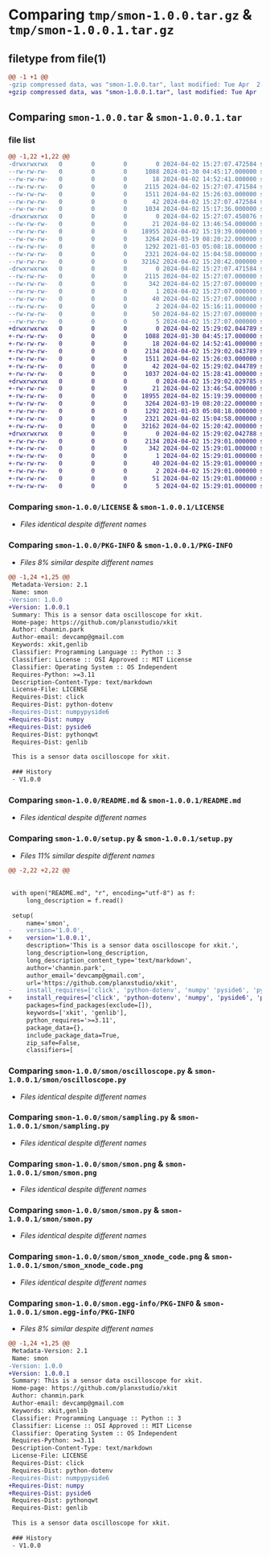 # Comparing `tmp/smon-1.0.0.tar.gz` & `tmp/smon-1.0.0.1.tar.gz`

## filetype from file(1)

```diff
@@ -1 +1 @@
-gzip compressed data, was "smon-1.0.0.tar", last modified: Tue Apr  2 15:27:07 2024, max compression
+gzip compressed data, was "smon-1.0.0.1.tar", last modified: Tue Apr  2 15:29:02 2024, max compression
```

## Comparing `smon-1.0.0.tar` & `smon-1.0.0.1.tar`

### file list

```diff
@@ -1,22 +1,22 @@
-drwxrwxrwx   0        0        0        0 2024-04-02 15:27:07.472584 smon-1.0.0/
--rw-rw-rw-   0        0        0     1088 2024-01-30 04:45:17.000000 smon-1.0.0/LICENSE
--rw-rw-rw-   0        0        0       18 2024-04-02 14:52:41.000000 smon-1.0.0/MANIFEST.in
--rw-rw-rw-   0        0        0     2115 2024-04-02 15:27:07.471584 smon-1.0.0/PKG-INFO
--rw-rw-rw-   0        0        0     1511 2024-04-02 15:26:03.000000 smon-1.0.0/README.md
--rw-rw-rw-   0        0        0       42 2024-04-02 15:27:07.472584 smon-1.0.0/setup.cfg
--rw-rw-rw-   0        0        0     1034 2024-04-02 15:17:36.000000 smon-1.0.0/setup.py
-drwxrwxrwx   0        0        0        0 2024-04-02 15:27:07.450076 smon-1.0.0/smon/
--rw-rw-rw-   0        0        0       21 2024-04-02 13:46:54.000000 smon-1.0.0/smon/__init__.py
--rw-rw-rw-   0        0        0    18955 2024-04-02 15:19:39.000000 smon-1.0.0/smon/oscilloscope.py
--rw-rw-rw-   0        0        0     3264 2024-03-19 08:20:22.000000 smon-1.0.0/smon/sampling.py
--rw-rw-rw-   0        0        0     1292 2021-01-03 05:08:18.000000 smon-1.0.0/smon/smon.png
--rw-rw-rw-   0        0        0     2321 2024-04-02 15:04:58.000000 smon-1.0.0/smon/smon.py
--rw-rw-rw-   0        0        0    32162 2024-04-02 15:20:42.000000 smon-1.0.0/smon/smon_xnode_code.png
-drwxrwxrwx   0        0        0        0 2024-04-02 15:27:07.471584 smon-1.0.0/smon.egg-info/
--rw-rw-rw-   0        0        0     2115 2024-04-02 15:27:07.000000 smon-1.0.0/smon.egg-info/PKG-INFO
--rw-rw-rw-   0        0        0      342 2024-04-02 15:27:07.000000 smon-1.0.0/smon.egg-info/SOURCES.txt
--rw-rw-rw-   0        0        0        1 2024-04-02 15:27:07.000000 smon-1.0.0/smon.egg-info/dependency_links.txt
--rw-rw-rw-   0        0        0       40 2024-04-02 15:27:07.000000 smon-1.0.0/smon.egg-info/entry_points.txt
--rw-rw-rw-   0        0        0        2 2024-04-02 15:16:11.000000 smon-1.0.0/smon.egg-info/not-zip-safe
--rw-rw-rw-   0        0        0       50 2024-04-02 15:27:07.000000 smon-1.0.0/smon.egg-info/requires.txt
--rw-rw-rw-   0        0        0        5 2024-04-02 15:27:07.000000 smon-1.0.0/smon.egg-info/top_level.txt
+drwxrwxrwx   0        0        0        0 2024-04-02 15:29:02.044789 smon-1.0.0.1/
+-rw-rw-rw-   0        0        0     1088 2024-01-30 04:45:17.000000 smon-1.0.0.1/LICENSE
+-rw-rw-rw-   0        0        0       18 2024-04-02 14:52:41.000000 smon-1.0.0.1/MANIFEST.in
+-rw-rw-rw-   0        0        0     2134 2024-04-02 15:29:02.043789 smon-1.0.0.1/PKG-INFO
+-rw-rw-rw-   0        0        0     1511 2024-04-02 15:26:03.000000 smon-1.0.0.1/README.md
+-rw-rw-rw-   0        0        0       42 2024-04-02 15:29:02.044789 smon-1.0.0.1/setup.cfg
+-rw-rw-rw-   0        0        0     1037 2024-04-02 15:28:41.000000 smon-1.0.0.1/setup.py
+drwxrwxrwx   0        0        0        0 2024-04-02 15:29:02.029785 smon-1.0.0.1/smon/
+-rw-rw-rw-   0        0        0       21 2024-04-02 13:46:54.000000 smon-1.0.0.1/smon/__init__.py
+-rw-rw-rw-   0        0        0    18955 2024-04-02 15:19:39.000000 smon-1.0.0.1/smon/oscilloscope.py
+-rw-rw-rw-   0        0        0     3264 2024-03-19 08:20:22.000000 smon-1.0.0.1/smon/sampling.py
+-rw-rw-rw-   0        0        0     1292 2021-01-03 05:08:18.000000 smon-1.0.0.1/smon/smon.png
+-rw-rw-rw-   0        0        0     2321 2024-04-02 15:04:58.000000 smon-1.0.0.1/smon/smon.py
+-rw-rw-rw-   0        0        0    32162 2024-04-02 15:20:42.000000 smon-1.0.0.1/smon/smon_xnode_code.png
+drwxrwxrwx   0        0        0        0 2024-04-02 15:29:02.042788 smon-1.0.0.1/smon.egg-info/
+-rw-rw-rw-   0        0        0     2134 2024-04-02 15:29:01.000000 smon-1.0.0.1/smon.egg-info/PKG-INFO
+-rw-rw-rw-   0        0        0      342 2024-04-02 15:29:01.000000 smon-1.0.0.1/smon.egg-info/SOURCES.txt
+-rw-rw-rw-   0        0        0        1 2024-04-02 15:29:01.000000 smon-1.0.0.1/smon.egg-info/dependency_links.txt
+-rw-rw-rw-   0        0        0       40 2024-04-02 15:29:01.000000 smon-1.0.0.1/smon.egg-info/entry_points.txt
+-rw-rw-rw-   0        0        0        2 2024-04-02 15:29:01.000000 smon-1.0.0.1/smon.egg-info/not-zip-safe
+-rw-rw-rw-   0        0        0       51 2024-04-02 15:29:01.000000 smon-1.0.0.1/smon.egg-info/requires.txt
+-rw-rw-rw-   0        0        0        5 2024-04-02 15:29:01.000000 smon-1.0.0.1/smon.egg-info/top_level.txt
```

### Comparing `smon-1.0.0/LICENSE` & `smon-1.0.0.1/LICENSE`

 * *Files identical despite different names*

### Comparing `smon-1.0.0/PKG-INFO` & `smon-1.0.0.1/PKG-INFO`

 * *Files 8% similar despite different names*

```diff
@@ -1,24 +1,25 @@
 Metadata-Version: 2.1
 Name: smon
-Version: 1.0.0
+Version: 1.0.0.1
 Summary: This is a sensor data oscilloscope for xkit.
 Home-page: https://github.com/planxstudio/xkit
 Author: chanmin.park
 Author-email: devcamp@gmail.com
 Keywords: xkit,genlib
 Classifier: Programming Language :: Python :: 3
 Classifier: License :: OSI Approved :: MIT License
 Classifier: Operating System :: OS Independent
 Requires-Python: >=3.11
 Description-Content-Type: text/markdown
 License-File: LICENSE
 Requires-Dist: click
 Requires-Dist: python-dotenv
-Requires-Dist: numpypyside6
+Requires-Dist: numpy
+Requires-Dist: pyside6
 Requires-Dist: pythonqwt
 Requires-Dist: genlib
 
 This is a sensor data oscilloscope for xkit.
 
 ### History
 - V1.0.0
```

### Comparing `smon-1.0.0/README.md` & `smon-1.0.0.1/README.md`

 * *Files identical despite different names*

### Comparing `smon-1.0.0/setup.py` & `smon-1.0.0.1/setup.py`

 * *Files 11% similar despite different names*

```diff
@@ -2,22 +2,22 @@
 
 
 with open("README.md", "r", encoding="utf-8") as f:
     long_description = f.read()
     
 setup(
     name='smon',
-    version='1.0.0',
+    version='1.0.0.1',
     description='This is a sensor data oscilloscope for xkit.',
     long_description=long_description,
     long_description_content_type='text/markdown',
     author='chanmin.park',
     author_email='devcamp@gmail.com',
     url='https://github.com/planxstudio/xkit',
-    install_requires=['click', 'python-dotenv', 'numpy' 'pyside6', 'pythonqwt', 'genlib'],
+    install_requires=['click', 'python-dotenv', 'numpy', 'pyside6', 'pythonqwt', 'genlib'],
     packages=find_packages(exclude=[]),
     keywords=['xkit', 'genlib'],
     python_requires='>=3.11',
     package_data={},
     include_package_data=True,    
     zip_safe=False,
     classifiers=[
```

### Comparing `smon-1.0.0/smon/oscilloscope.py` & `smon-1.0.0.1/smon/oscilloscope.py`

 * *Files identical despite different names*

### Comparing `smon-1.0.0/smon/sampling.py` & `smon-1.0.0.1/smon/sampling.py`

 * *Files identical despite different names*

### Comparing `smon-1.0.0/smon/smon.png` & `smon-1.0.0.1/smon/smon.png`

 * *Files identical despite different names*

### Comparing `smon-1.0.0/smon/smon.py` & `smon-1.0.0.1/smon/smon.py`

 * *Files identical despite different names*

### Comparing `smon-1.0.0/smon/smon_xnode_code.png` & `smon-1.0.0.1/smon/smon_xnode_code.png`

 * *Files identical despite different names*

### Comparing `smon-1.0.0/smon.egg-info/PKG-INFO` & `smon-1.0.0.1/smon.egg-info/PKG-INFO`

 * *Files 8% similar despite different names*

```diff
@@ -1,24 +1,25 @@
 Metadata-Version: 2.1
 Name: smon
-Version: 1.0.0
+Version: 1.0.0.1
 Summary: This is a sensor data oscilloscope for xkit.
 Home-page: https://github.com/planxstudio/xkit
 Author: chanmin.park
 Author-email: devcamp@gmail.com
 Keywords: xkit,genlib
 Classifier: Programming Language :: Python :: 3
 Classifier: License :: OSI Approved :: MIT License
 Classifier: Operating System :: OS Independent
 Requires-Python: >=3.11
 Description-Content-Type: text/markdown
 License-File: LICENSE
 Requires-Dist: click
 Requires-Dist: python-dotenv
-Requires-Dist: numpypyside6
+Requires-Dist: numpy
+Requires-Dist: pyside6
 Requires-Dist: pythonqwt
 Requires-Dist: genlib
 
 This is a sensor data oscilloscope for xkit.
 
 ### History
 - V1.0.0
```

